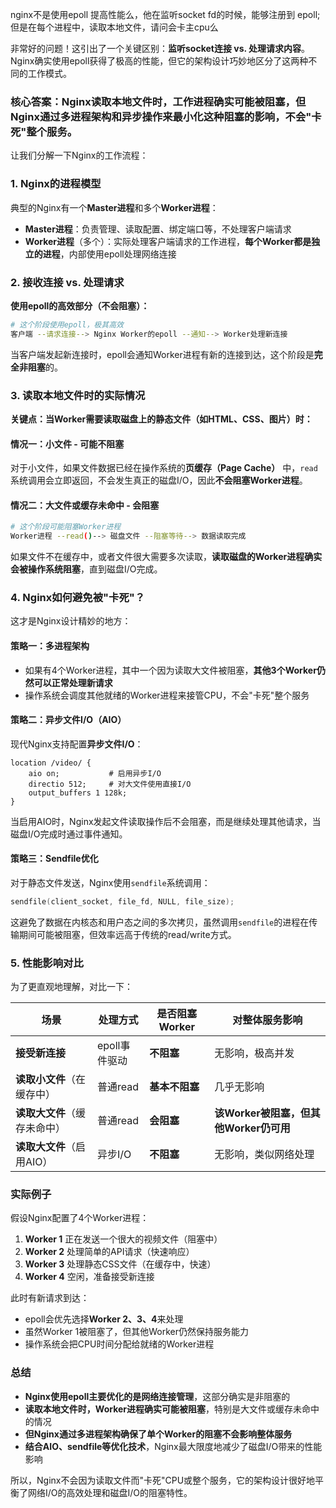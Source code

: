 nginx不是使用epoll 提高性能么，他在监听socket fd的时候，能够注册到 epoll; 但是在每个进程中，读取本地文件，请问会卡主cpu么




非常好的问题！这引出了一个关键区别：**监听socket连接 vs. 处理请求内容**。Nginx确实使用epoll获得了极高的性能，但它的架构设计巧妙地区分了这两种不同的工作模式。

### 核心答案：Nginx读取本地文件时，工作进程**确实可能被阻塞**，但Nginx通过**多进程架构**和**异步操作**来最小化这种阻塞的影响，不会"卡死"整个服务。

让我们分解一下Nginx的工作流程：

### 1. Nginx的进程模型

典型的Nginx有一个**Master进程**和多个**Worker进程**：
- **Master进程**：负责管理、读取配置、绑定端口等，不处理客户端请求
- **Worker进程**（多个）：实际处理客户端请求的工作进程，**每个Worker都是独立的进程**，内部使用epoll处理网络连接

### 2. 接收连接 vs. 处理请求

**使用epoll的高效部分（不会阻塞）：**
```bash
# 这个阶段使用epoll，极其高效
客户端 --请求连接--> Nginx Worker的epoll --通知--> Worker处理新连接
```
当客户端发起新连接时，epoll会通知Worker进程有新的连接到达，这个阶段是**完全非阻塞**的。

### 3. 读取本地文件时的实际情况

**关键点：当Worker需要读取磁盘上的静态文件（如HTML、CSS、图片）时：**

#### 情况一：小文件 - 可能不阻塞
对于小文件，如果文件数据已经在操作系统的**页缓存（Page Cache）** 中，`read`系统调用会立即返回，不会发生真正的磁盘I/O，因此**不会阻塞Worker进程**。

#### 情况二：大文件或缓存未命中 - 会阻塞
```bash
# 这个阶段可能阻塞Worker进程
Worker进程 --read()--> 磁盘文件 --阻塞等待--> 数据读取完成
```
如果文件不在缓存中，或者文件很大需要多次读取，**读取磁盘的Worker进程确实会被操作系统阻塞**，直到磁盘I/O完成。

### 4. Nginx如何避免被"卡死"？

这才是Nginx设计精妙的地方：

#### 策略一：多进程架构
- 如果有4个Worker进程，其中一个因为读取大文件被阻塞，**其他3个Worker仍然可以正常处理新请求**
- 操作系统会调度其他就绪的Worker进程来接管CPU，不会"卡死"整个服务

#### 策略二：异步文件I/O（AIO）
现代Nginx支持配置**异步文件I/O**：
```nginx
location /video/ {
    aio on;           # 启用异步I/O
    directio 512;     # 对大文件使用直接I/O
    output_buffers 1 128k;
}
```
当启用AIO时，Nginx发起文件读取操作后不会阻塞，而是继续处理其他请求，当磁盘I/O完成时通过事件通知。

#### 策略三：Sendfile优化
对于静态文件发送，Nginx使用`sendfile`系统调用：
```c
sendfile(client_socket, file_fd, NULL, file_size);
```
这避免了数据在内核态和用户态之间的多次拷贝，虽然调用`sendfile`的进程在传输期间可能被阻塞，但效率远高于传统的read/write方式。

### 5. 性能影响对比

为了更直观地理解，对比一下：

| 场景                         | 处理方式      | 是否阻塞Worker | 对整体服务影响                         |
| ---------------------------- | ------------- | -------------- | -------------------------------------- |
| **接受新连接**               | epoll事件驱动 | **不阻塞**     | 无影响，极高并发                       |
| **读取小文件**（在缓存中）   | 普通read      | **基本不阻塞** | 几乎无影响                             |
| **读取大文件**（缓存未命中） | 普通read      | **会阻塞**     | **该Worker被阻塞，但其他Worker仍可用** |
| **读取大文件**（启用AIO）    | 异步I/O       | **不阻塞**     | 无影响，类似网络处理                   |

### 实际例子

假设Nginx配置了4个Worker进程：

1. **Worker 1** 正在发送一个很大的视频文件（阻塞中）
2. **Worker 2** 处理简单的API请求（快速响应）
3. **Worker 3** 处理静态CSS文件（在缓存中，快速）
4. **Worker 4** 空闲，准备接受新连接

此时有新请求到达：
- epoll会优先选择**Worker 2、3、4**来处理
- 虽然Worker 1被阻塞了，但其他Worker仍然保持服务能力
- 操作系统会把CPU时间分配给就绪的Worker进程

### 总结

- **Nginx使用epoll主要优化的是网络连接管理**，这部分确实是非阻塞的
- **读取本地文件时，Worker进程确实可能被阻塞**，特别是大文件或缓存未命中的情况
- **但Nginx通过多进程架构确保了单个Worker的阻塞不会影响整体服务**
- **结合AIO、sendfile等优化技术**，Nginx最大限度地减少了磁盘I/O带来的性能影响

所以，Nginx不会因为读取文件而"卡死"CPU或整个服务，它的架构设计很好地平衡了网络I/O的高效处理和磁盘I/O的阻塞特性。
